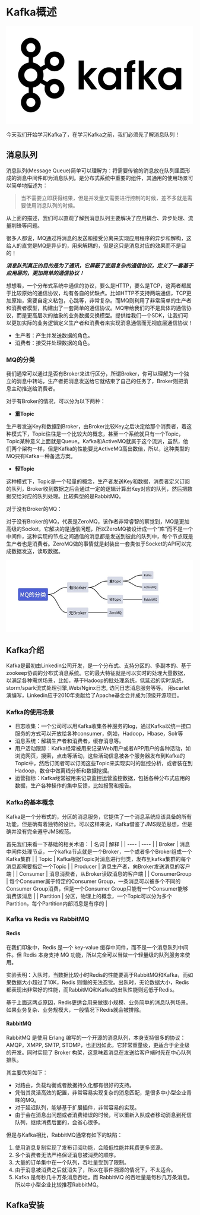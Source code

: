# Kafka概述

![kafka](../images/kafka.png)

今天我们开始学习Kafka了，在学习Kafka之前，我们必须先了解消息队列！

## 消息队列
消息队列(Message Queue)简单可以理解为：将需要传输的消息放在队列里面形成的消息中间件即为消息队列。是分布式系统中重要的组件，其通用的使用场景可以简单地描述为：

> 当不需要立即获得结果，但是并发量又需要进行控制的时候，差不多就是需要使用消息队列的时候。

从上面的描述，我们可以直观了解到消息队列主要解决了应用耦合、异步处理、流量削锋等问题。

很多人都说，MQ通过将消息的发送和接受分离来实现应用程序的异步和解构，这给人的直觉是MQ是异步的，用来解耦的，但是这只是消息对应的效果而不是目的！

***消息队列真正的目的是为了通讯，它屏蔽了底层复杂的通信协议，定义了一套基于应用层的，更加简单的通信协议！***

想想看，一个分布式系统中通信的协议，要么是HTTP，要么是TCP，这两者都属于比较原始的通信协议，均有各自的优缺点。比如HTTP不支持两端通信，TCP更加原始，需要自定义粘包，心跳等，非常复杂。而MQ则利用了非常简单的生产者和消费者模型，构建出了一套简单的通信协议。MQ带给我们的不是具体的通信协议，而是更高层次的抽象的业务数据交换模型。提供给我们一个SDK，让我们可以更加实际的业务逻辑定义生产者和消费者来实现消息通信而无视底层通信协议！

* 生产者：产生并发送数据的角色。
* 消费者：接受并处理数据的角色。

### MQ的分类

我们通常可以通过是否有Broker来进行区分，所谓Broker，你可以理解为一个独立的消息中转站，生产者把消息发送给它就结束了自己的任务了，Broker则把消息主动推送给消费者。

对于有Broker的情况，可以分为以下两种：

* **重Topic**

生产者发送Key和数据到Broker，由Broker比较Key之后决定给那个消费者，着这种模式下，Topic往往是一个比较大的概念，甚至一个系统就只有一个Topic，Topic某种意义上面就是Queue。Kafka和ActiveMQ就属于这个流派，虽然，他们两个架构一样，但是Kafka的性能要比ActiveMQ高出数倍，所以，这种类型的MQ只有Kafka一种备选方案。

* **轻Topic**

这种模式下，Topic是一个轻量的概念，生产者发送Key和数据，消费者定义订阅的队列，Broker收到数据之后会通过一定的逻辑计算出Key对应的队列，然后把数据交给对应的队列处理。比较典型的是RabbitMQ。

对于没有Broker的MQ：

对于没有Broker的MQ，代表是ZeroMQ，该作者非常睿智的察觉到，MQ是更加高级的Socket，它解决的是通信问题，所以ZeroMQ被设计成一个“库”而不是一个中间件，这种实现的节点之间通信的消息都是发送到彼此的队列中，每个节点既是生产者也是消费者。ZeroMQ做的事情就是封装出一套类似于Socket的API可以完成数据发送，读取数据。

![mq-Classification](../images/mq-classification.jpg)

## Kafka介绍

Kafka是最初由Linkedin公司开发，是一个分布式、支持分区的、多副本的、基于zookeep协调的分布式消息系统。它的最大特征就是可以实时的处理大量数据，以满足各种需求场景，比如，基于Hadoop的批处理系统，低延迟的实时系统，storm/spark流式处理引擎,Web/Nginx日志, 访问日志消息服务等等。 用scarlet演编写，Linkedin应于2010年贡献给了Apache基金会并成为顶级开源项目。

### Kafka的使用场景
* 日志收集：一个公司可以用Kafka收集各种服务的log，通过Kafka以统一接口服务的方式可以开放给各种consumer，例如，Hadoop，Hbase，Solr等
* 消息系统：解耦生产者和消费者，缓存消息等。
* 用户活动跟踪：Kafka经常被用来记录Web用户或者APP用户的各种活动，如浏览网页，搜索，点击等活动，这些活动信息被各个服务器发布到Kafka的Topic中，然后订阅者可以订阅这些Topic来实现实时的监控分析，或者装在到Hadoop，数仓中做离线分析和数据挖掘。
* 运营指标：Kafka经常被用来记录监控运营监控数据，包括各种分布式应用的数据，生产各种操作的集中反馈，比如报警和报告。

### Kafka的基本概念

Kafka是一个分布式的，分区的消息服务，它提供了一个消息系统应该具备的所有功能，但是确有着独特的设计。可以这样来说，Kafka借鉴了JMS规范思想，但是确并没有完全遵守JMS规范。

首先我们来看一下基础的相关术语：
| 名词 | 解释 |
| ---- | ---- |
| Broker | 消息中间件处理节点，一个kafka节点就是一个Broker，一个或者多个Broker组成一个Kafka集群 |
| Topic | Kafka根据Topic对消息进行归类，发布到kafka集群的每个消息都需要指定一个Topic |
| Producer | 消息生产者，向Broker发送消息的客户端 |
| Consumer | 消息消费者，从Broker读取消息的客户端 |
| ConsumerGroup | 每个Consumer属于特定的Consumer Group，一条消息可以被多个不同的Consumer Group消费，但是一个Consumer Group只能有一个Consumer能够消费该消息 |
| Partition | 分区，物理上的概念，一个Topic可以分为多个Partition，每个Partition内部消息是有序的 |

### Kafka vs Redis vs RabbitMQ

#### Redis

在我们印象中，Redis 是一个 key-value 缓存中间件，而不是一个消息队列中间件。但 Redis 本身支持 MQ 功能，所以完全可以当做一个轻量级的队列服务来使用。

实验表明：入队时，当数据比较小时Redis的性能要高于RabbitMQ和Kafka，而如果数据大小超过了10K，Redis 则慢的无法忍受。出队时，无论数据大小，Redis都表现出非常好的性能，而RabbitMQ和Kafka的出队性能则远低于Redis。

基于上面这两点原因，Redis更适合用来做很小规模、业务简单的消息队列场景。 如果业务复杂、业务规模大，一般情况下Redis就会被排除。

#### RabbitMQ

RabbitMQ 是使用 Erlang 编写的一个开源的消息队列，本身支持很多的协议：AMQP，XMPP, SMTP, STOMP，也正因如此，它非常重量级，更适合于企业级的开发。同时实现了 Broker 构架，这意味着消息在发送给客户端时先在中心队列排队。

其主要优势如下：
* 对路由，负载均衡或者数据持久化都有很好的支持。
* 凭借其灵活高效的配置，非常容易实现复杂的消息匹配，是很多中小型企业青睐的MQ。
* 对于延迟队列，能够基于扩展插件，非常容易的实现。
* 由于会在消息出问题或者消费错误的时候，可以重新入队或者移动消息到死信队列，继续消费后面的，会省心很多。

但是与Kafka相比，RabbitMQ通常有如下的缺陷：
1. 使用消息复制实现了发布订阅功能，会降低性能并耗费更多资源。
2. 多个消费者无法严格保证消息被消费的顺序。
3. 大量的订单集中在一个队列，吞吐量受到了限制。
4. 由于消息被消费之后就消失了，所以在事件溯源的情况下，不太适合。
5. Kafka 是每秒几十万条消息吞吐，而 RabbitMQ 的吞吐量是每秒几万条消息。 所以中小型企业比较推荐RabbitMQ。

## Kafka安装